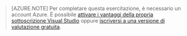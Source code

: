 
> [AZURE.NOTE]
> Per completare questa esercitazione, è necessario un account Azure. È possibile <a href="/pricing/member-offers/msdn-benefits-details/" target="_blank">attivare i vantaggi della propria sottoscrizione Visual Studio</a> oppure <a href="/pricing/free-trial/" target="_blank">iscriversi a una versione di valutazione gratuita</a>.
